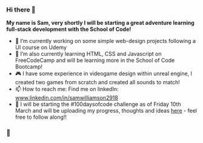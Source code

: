 ### Hi there 👋

**My name is Sam, very shortly I will be starting a great adventure learning full-stack development with the School of Code!**

- 🔭 I’m currently working on some simple web-design projects following a UI course on Udemy
- 🌱 I’m also currently learning HTML, CSS and Javascript on FreeCodeCamp and will be learning more in the School of Code Bootcamp!
- 🎮 I have some experience in videogame design within unreal engine, I created two games from scratch and created all sounds to match!
- 📫 How to reach me: Find me on linkedIn: www.linkedin.com/in/samwilliamson2918
- 💯 I will be starting the #100daysofcode challenge as of Friday 10th March and will be uploading my progress, thoughts and ideas [here](https://twitter.com/WilzoCodes) - feel free to follow along!!

### 🐼
